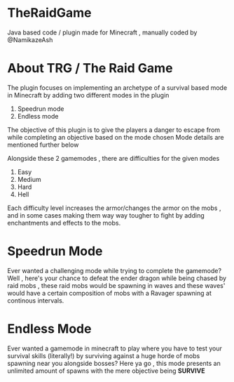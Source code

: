 # TheRaidGame
Java based code / plugin made for Minecraft , manually coded by @NamikazeAsh

# About TRG / The Raid Game
The plugin focuses on implementing an archetype of a survival based mode in Minecraft by adding two different modes in the plugin
1. Speedrun mode
2. Endless mode

The objective of this plugin is to give the players a danger to escape from while completing an objective based on the mode chosen
Mode details are mentioned further below

Alongside these 2 gamemodes , there are difficulties for the given modes 
1. Easy
2. Medium
3. Hard
4. Hell

Each difficulty level increases the armor/changes the armor on the mobs , and in some cases making them way way tougher to fight by adding enchantments and effects to the mobs. 

# Speedrun Mode
Ever wanted a challenging mode while trying to complete the gamemode?
Well , here's your chance to defeat the ender dragon while being chased by raid mobs , these raid mobs would be spawning in waves and these waves' would have a certain composition of mobs with a Ravager spawning at continous intervals.

# Endless Mode
Ever wanted a gamemode in minecraft to play where you have to test your survival skills (literally!) by surviving against a huge horde of mobs spawning near you alongside bosses?
Here ya go , this mode presents an unlimited amount of spawns with the mere objective being **SURVIVE**
